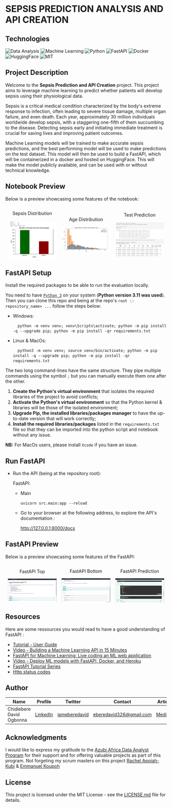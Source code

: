 # SEPSIS PREDICTION ANALYSIS AND API CREATION

## Technologies

![Data Analysis](https://img.shields.io/badge/Data-Analysis-brightgreen)
![Machine Learning](https://img.shields.io/badge/Machine-Learning-brightgreen)
![Python](https://img.shields.io/badge/Python-3.11-brightgreen)
![FastAPI](https://img.shields.io/badge/FastAPI-0.104.0-brightgreen)
![Docker](https://img.shields.io/badge/Docker-24.0.6-brightgreen)
![HuggingFace](https://img.shields.io/badge/HuggingFace-0.17.3-brightgreen)
![MIT](https://img.shields.io/badge/MIT-License-brightgreen?style=flat)

## Project Description

Welcome to the **Sepsis Prediction and API Creation** project. This project aims to leverage machine learning to predict whether patients will develop sepsis using their physiological data.

Sepsis is a critical medical condition characterized by the body's extreme response to infection, often leading to severe tissue damage, multiple organ failure, and even death. Each year, approximately 30 million individuals worldwide develop sepsis, with a staggering one-fifth of them succumbing to the disease. Detecting sepsis early and initiating immediate treatment is crucial for saving lives and improving patient outcomes.

Machine Learning models will be trained to make accurate sepsis predictions, and the best performing model will be used to make predictions on the test dataset. This model will then be used to build a FastAPI, which will be containerized in a docker and hosted on HuggingFace. This will make the model publicly available, and can be used with or without technical knowledge.

## Notebook Preview

Below is a preview showcasing some features of the notebook:

<div style="display: flex; align-items: center;">
    <div style="flex: 33.33%; text-align: center;">
        <p>Sepsis Distribution</p>
        <img src="Images/Readmepics/Sepsis Distribution.png" alt="Top" width="90%"/>
    </div>
    <div style="flex: 33.33%; text-align: center;">
        <p>Age Distribution</p>
        <img src="Images/Readmepics/Age Distribution.png" alt="Middle" width="90%"/>
        </div>
    <div style="flex: 33.33%; text-align: center;">
        <p>Test Prediction</p>
        <img src="Images/Readmepics/Test Prediction.png" alt="Middle" width="90%"/>
        </div>
</div>

## FastAPI Setup

Install the required packages to be able to run the evaluation locally.

You need to have [`Python 3`](https://www.python.org/) on your system (**Python version 3.11 was used**). Then you can clone this repo and being at the repo's `root :: repository_name> ...`  follow the steps below:

- Windows:
        
        python -m venv venv; venv\Scripts\activate; python -m pip install -q --upgrade pip; python -m pip install -qr requirements.txt  

- Linux & MacOs:
        
        python3 -m venv venv; source venv/bin/activate; python -m pip install -q --upgrade pip; python -m pip install -qr requirements.txt  

The two long command-lines have the same structure. They pipe multiple commands using the symbol ` ; ` but you can manually execute them one after the other.

1. **Create the Python's virtual environment** that isolates the required libraries of the project to avoid conflicts;
2. **Activate the Python's virtual environment** so that the Python kernel & libraries will be those of the isolated environment;
3. **Upgrade Pip, the installed libraries/packages manager** to have the up-to-date version that will work correctly;
4. **Install the required libraries/packages** listed in the `requirements.txt` file so that they can be imported into the python script and notebook without any issue.

**NB:** For MacOs users, please install `Xcode` if you have an issue.

## Run FastAPI

- Run the API (being at the repository root):
        
  FastAPI:
    
    - Main

          uvicorn src.main:app --reload 

    <!-- - Sepsis prediction

          uvicorn src.main:app --reload  -->


  - Go to your browser at the following address, to explore the API's documentation :
        
      http://127.0.0.1:8000/docs

## FastAPI Preview

Below is a preview showcasing some features of the FastAPI:

<div style="display: flex; align-items: center;">
    <div style="flex: 33.33%; text-align: center;">
        <p>FastAPI Top</p>
        <img src="Images/Readmepics/FastAPI1.png" alt="Top" width="90%"/>
    </div>
    <div style="flex: 33.33%; text-align: center;">
        <p>FastAPI Bottom</p>
        <img src="Images/Readmepics/FastAPI2.png" alt="Middle" width="90%"/>
        </div>
    <div style="flex: 33.33%; text-align: center;">
        <p>FastAPI Prediction</p>
        <img src="Images/Readmepics/FastAPI Prediction.png" alt="Middle" width="90%"/>
        </div>
</div>

## Resources
Here are some ressources you would read to have a good understanding of FastAPI :
- [Tutorial - User Guide](https://fastapi.tiangolo.com/tutorial/)
- [Video - Building a Machine Learning API in 15 Minutes ](https://youtu.be/C82lT9cWQiA)
- [FastAPI for Machine Learning: Live coding an ML web application](https://www.youtube.com/watch?v=_BZGtifh_gw)
- [Video - Deploy ML models with FastAPI, Docker, and Heroku ](https://www.youtube.com/watch?v=h5wLuVDr0oc)
- [FastAPI Tutorial Series](https://www.youtube.com/watch?v=tKL6wEqbyNs&list=PLShTCj6cbon9gK9AbDSxZbas1F6b6C_Mx)
- [Http status codes](https://www.linkedin.com/feed/update/urn:li:activity:7017027658400063488?utm_source=share&utm_medium=member_desktop)

## Author

| Name | Profile | Twitter | Contact | Article | Deployment |
| ---- | ------- | ------- | ------- | ------- | ---------- |
| Chidiebere David Ogbonna | [LinkedIn](https://www.linkedin.com/in/chidieberedavidogbonna/) | [iameberedavid](https://twitter.com/iameberedavid) | eberedavid326@gmail.com | [Medium](https://eberedavid.medium.com/sepsis-prediction-analysis-and-api-creation-8dc92718760a) | [HuggingFace](https://huggingface.co/spaces/iameberedavid/Sepsis_Prediction_API_Docker_Deployment) |

## Acknowledgments

I would like to express my gratitude to the [Azubi Africa Data Analyst Program](https://www.azubiafrica.org/data-analytics) for their support and for offering valuable projects as part of this program. Not forgeting my scrum masters on this project [Rachel Appiah-Kubi](https://www.linkedin.com/in/racheal-appiah-kubi/) & [Emmanuel Koupoh](https://github.com/eaedk)

## License

This project is licensed under the MIT License - see the [LICENSE.md](LICENSE.md) file for details.